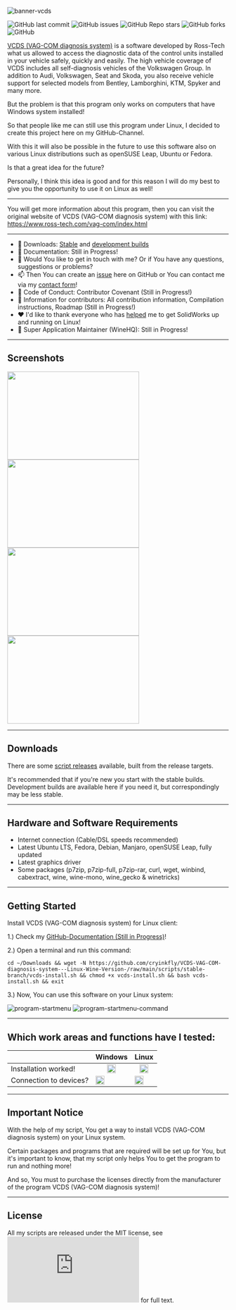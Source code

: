 ![banner-vcds](https://user-images.githubusercontent.com/79079633/134122849-69eea782-9f65-4b70-aadd-3d4cdce17bb5.png)

![GitHub last commit](https://img.shields.io/github/last-commit/cryinkfly/VCDS-VAG-COM-diagnosis-system---Linux-Wine-Version-?style=for-the-badge)
![GitHub issues](https://img.shields.io/github/issues-raw/cryinkfly/VCDS-VAG-COM-diagnosis-system---Linux-Wine-Version-?style=for-the-badge)
![GitHub Repo stars](https://img.shields.io/github/stars/cryinkfly/VCDS-VAG-COM-diagnosis-system---Linux-Wine-Version-?style=for-the-badge)
![GitHub forks](https://img.shields.io/github/forks/cryinkfly/VCDS-VAG-COM-diagnosis-system---Linux-Wine-Version-?style=for-the-badge)
![GitHub](https://img.shields.io/github/license/cryinkfly/VCDS-VAG-COM-diagnosis-system---Linux-Wine-Version-?style=for-the-badge)

[VCDS (VAG-COM diagnosis system)](https://www.ross-tech.com/vag-com/index.html) is a software developed by Ross-Tech what us allowed to access the diagnostic data of the control units installed in your vehicle safely, quickly and easily. The high vehicle coverage of VCDS includes all self-diagnosis vehicles of the Volkswagen Group. In addition to Audi, Volkswagen, Seat and Skoda, you also receive vehicle support for selected models from Bentley, Lamborghini, KTM, Spyker and many more.

But the problem is that this program only works on computers that have Windows system installed!

So that people like me can still use this program under Linux, I decided to create this project here on my GitHub-Channel.

With this it will also be possible in the future to use this software also on various Linux distributions such as openSUSE Leap, Ubuntu or Fedora.

Is that a great idea for the future?

Personally, I think this idea is good and for this reason I will do my best to give you the opportunity to use it on Linux as well!

---

You will get more information about this program, then you can visit the original website of VCDS (VAG-COM diagnosis system) with this link: https://www.ross-tech.com/vag-com/index.html

---

  - 📂 Downloads: [Stable](https://github.com/cryinkfly/VCDS-VAG-COM-diagnosis-system---Linux-Wine-Version-/tree/main/scripts/stable-branch) and [development builds](https://github.com/cryinkfly/VCDS-VAG-COM-diagnosis-system---Linux-Wine-Version-/tree/main/scripts/development-branch)
  - 📔 Documentation: Still in Progress!
  - 💬 Would You like to get in touch with me? Or if You have any questions, suggestions or problems?
  - 📫 Then You can create an [issue](https://github.com/cryinkfly/VCDS-VAG-COM-diagnosis-system---Linux-Wine-Version-/issues) here on GitHub or You can contact me via my [contact form](https://cryinkfly.com/contact/)!
  - 📜 Code of Conduct: Contributor Covenant (Still in Progress!)
  - 📖 Information for contributors: All contribution information, Compilation instructions, Roadmap (Still in Progress!)
  - ❤️ I'd like to thank everyone who has [helped](https://github.com/cryinkfly/VCDS-VAG-COM-diagnosis-system---Linux-Wine-Version-/blob/main/COMMUNITY.md) me to get SolidWorks up and running on Linux!
  - 🍷 Super Application Maintainer (WineHQ): Still in Progress!

---

## Screenshots
<div>
<img src="https://github.com/cryinkfly/VCDS-VAG-COM-diagnosis-system---Linux-Wine-Version-/blob/main/images/installation/%234-installation-welcome-screen.png" width="300px" height="200px">
<img src="https://github.com/cryinkfly/VCDS-VAG-COM-diagnosis-system---Linux-Wine-Version-/blob/main/images/gui/%231-program-main-screen.png" width="300px" height="200px">
</div>
<div>
<img src="https://github.com/cryinkfly/VCDS-VAG-COM-diagnosis-system---Linux-Wine-Version-/blob/main/images/gui/%232-program-options-1.png" width="300px" height="200px">
<img src="https://github.com/cryinkfly/VCDS-VAG-COM-diagnosis-system---Linux-Wine-Version-/blob/main/images/gui/%233-program-options-2.png" width="300px" height="200px">
</div>

---

## Downloads

There are some [script releases](https://github.com/cryinkfly/VCDS-VAG-COM-diagnosis-system---Linux-Wine-Version-/tree/main/scripts) available, built from the release targets.

It's recommended that if you're new you start with the stable builds. Development builds are available here if you need it, but correspondingly may be less stable.

---

## Hardware and Software Requirements

- Internet connection (Cable/DSL speeds recommended)
- Latest Ubuntu LTS, Fedora, Debian, Manjaro, openSUSE Leap, fully updated
- Latest graphics driver
- Some packages (p7zip, p7zip-full, p7zip-rar, curl, wget, winbind, cabextract, wine, wine-mono, wine_gecko & winetricks)

---

## Getting Started

Install VCDS (VAG-COM diagnosis system) for Linux client:

1.) Check my <a href="https://github.com/cryinkfly/VCDS-VAG-COM-diagnosis-system---Linux-Wine-Version-/wiki/Documentation">GitHub-Documentation (Still in Progress)</a>!

2.) Open a terminal and run this command:

    cd ~/Downloads && wget -N https://github.com/cryinkfly/VCDS-VAG-COM-diagnosis-system---Linux-Wine-Version-/raw/main/scripts/stable-branch/vcds-install.sh && chmod +x vcds-install.sh && bash vcds-install.sh && exit

3.) Now, You can use this software on your Linux system:

![program-startmenu](https://raw.githubusercontent.com/cryinkfly/VCDS-VAG-COM-diagnosis-system---Linux-Wine-Version-/main/images/gui/%231-program-startmenu.png)
![program-startmenu-command](https://github.com/cryinkfly/VCDS-VAG-COM-diagnosis-system---Linux-Wine-Version-/blob/main/images/gui/%232-program-startmenu-command.png)

---

## Which work areas and functions have I tested:

<table>
<thead>
<tr>
<th></th>
<th>Windows</th>
<th>Linux</th>
</tr>
</thead>
<tbody>
<tr>
<td>Installation worked!</td>
<td style="text-align: center;"><g-emoji class="g-emoji" alias="heavy_check_mark" fallback-src="https://github.githubassets.com/images/icons/emoji/unicode/2714.png"><img class="emoji" alt="heavy_check_mark" src="https://github.githubassets.com/images/icons/emoji/unicode/2714.png" width="20" height="20"></g-emoji></td>
<td style="text-align: center;"><g-emoji class="g-emoji" alias="heavy_check_mark" fallback-src="https://github.githubassets.com/images/icons/emoji/unicode/2714.png"><img class="emoji" alt="heavy_check_mark" src="https://github.githubassets.com/images/icons/emoji/unicode/2714.png" width="20" height="20"></g-emoji></td>
<tr>
<td>Connection to devices?</td>
<td><g-emoji class="g-emoji" alias="heavy_check_mark" fallback-src="https://github.githubassets.com/images/icons/emoji/unicode/2714.png"><img class="emoji" alt="heavy_check_mark" src="https://github.githubassets.com/images/icons/emoji/unicode/2714.png" width="20" height="20"></g-emoji></td>
<td><g-emoji class="g-emoji" alias="heavy_multiplication_x" fallback-src="https://github.githubassets.com/images/icons/emoji/unicode/2716.png"><img class="emoji" alt="heavy_multiplication_x" src="https://github.githubassets.com/images/icons/emoji/unicode/2716.png" width="20" height="20"></g-emoji></td>
</tr>
</tbody>
</table>

---

## Important Notice

With the help of my script, You get a way to install VCDS (VAG-COM diagnosis system) on your Linux system. 

Certain packages and programs that are required will be set up for You, but it's important to know, that my script only helps You to get the program to run and nothing more! 

And so, You must to purchase the licenses directly from the manufacturer of the program VCDS (VAG-COM diagnosis system)!

---

## License

All my scripts are released under the MIT license, see ![LICENSE.md](https://github.com/cryinkfly/VCDS-VAG-COM-diagnosis-system---Linux-Wine-Version-/blob/main/LICENSE.md) for full text.

